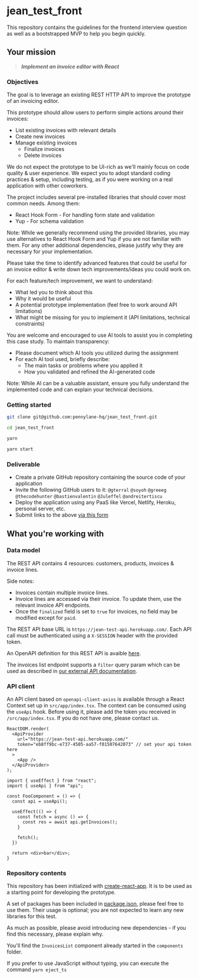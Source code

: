 # jean_test_front
This repository contains the guidelines for the frontend interview question as well as a bootstrapped MVP to help you begin quickly.

## Your mission

> ***Implement an invoice editor with React***

### Objectives

The goal is to leverage an existing REST HTTP API to improve the prototype of an invoicing editor.

This prototype should allow users to perform simple actions around their invoices:

- List existing invoices with relevant details
- Create new invoices
- Manage existing invoices
  - Finalize invoices
  - Delete invoices
 
We do not expect the prototype to be UI-rich as we'll mainly focus on code quality & user experience. We expect you to adopt standard coding practices & setup, including testing, as if you were working on a real application with other coworkers.

The project includes several pre-installed libraries that should cover most common needs. Among them:

- React Hook Form - For handling form state and validation 
- Yup - For schema validation

Note: While we generally recommend using the provided libraries, you may use alternatives to React Hook Form and Yup if you are not familiar with them. For any other additional dependencies, please justify why they are necessary for your implementation.

Please take the time to identify advanced features that could be useful for an invoice editor & write down tech improvements/ideas you could work on.

For each feature/tech improvement, we want to understand:

- What led you to think about this
- Why it would be useful
- A potential prototype implementation (feel free to work around API limitations)
- What might be missing for you to implement it (API limitations, technical constraints)

You are welcome and encouraged to use AI tools to assist you in completing this case study. To maintain transparency:

- Please document which AI tools you utilized during the assignment
- For each AI tool used, briefly describe:
  - The main tasks or problems where you applied it
  - How you validated and refined the AI-generated code

Note: While AI can be a valuable assistant, ensure you fully understand the implemented code and can explain your technical decisions.

### Getting started

```sh
git clone git@github.com:pennylane-hq/jean_test_front.git

cd jean_test_front

yarn

yarn start
```

### Deliverable

- Create a private GitHub repository containing the source code of your application
- Invite the following GitHub users to it: `@gterral` `@soyoh` `@greeeg` `@thecodehunter` `@bastienvalentin` `@Juleffel` `@andreitertiscu`
- Deploy the application using any PaaS like Vercel, Netlify, Heroku, personal server, etc.
- Submit links to the above [via this form](https://forms.gle/siH7Rezuq2V1mUJGA)

## What you're working with

### Data model

The REST API contains 4 resources: customers, products, invoices & invoice lines.

Side notes:

- Invoices contain multiple invoice lines.
- Invoice lines are accessed via their invoice. To update them, use the relevant invoice API endpoints.
- Once the `finalized` field is set to `true` for invoices, no field may be modified except for `paid`.

The REST API base URL is `https://jean-test-api.herokuapp.com/`.
Each API call must be authenticated using a `X-SESSION` header with the provided token.

An OpenAPI definition for this REST API is avaible [here](https://jean-test-api.herokuapp.com/api-docs/index.html).

The invoices list endpoint supports a `filter` query param which can be used as described in [our external API documentation](https://pennylane.readme.io/docs/how-to-set-up-filters).

### API client

An API client based on `openapi-client-axios` is available through a React Context set up in `src/app/index.tsx`. The context can be consumed using the `useApi` hook. Before using it, please add the token you received in `/src/app/index.tsx`. If you do not have one, please contact us.

```tsx
ReactDOM.render(
  <ApiProvider
    url="https://jean-test-api.herokuapp.com/"
    token="eb8ff9bc-e737-4505-aa57-f01507642073" // set your api token here
  >
    <App />
  </ApiProvider>
);
```

```tsx
import { useEffect } from "react";
import { useApi } from "api";

const FooComponent = () => {
  const api = useApi();

  useEffect(() => {
    const fetch = async () => {
      const res = await api.getInvoices();
    }

    fetch();
  })

  return <div>bar</div>;
}
```

### Repository contents

This repository has been initialized with [create-react-app](https://github.com/facebook/create-react-app). It is to be used as a starting point for developing the prototype.

A set of packages has been included in [package.json](./package.json), please feel free to use them. Their usage is optional; you are not expected to learn any new libraries for this test.

As much as possible, please avoid introducing new dependencies - if you find this necessary, please explain why.

You'll find the `InvoicesList` component already started in the `components` folder.

If you prefer to use JavaScript without typing, you can execute the command `yarn eject_ts`
